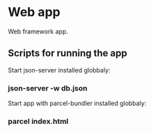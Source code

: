 # Web app

Web framework app.

## Scripts for running the app

Start json-server installed globbaly:

### json-server -w db.json

Start app with parcel-bundler installed globbaly:

### parcel index.html
